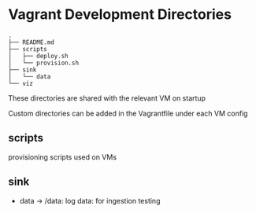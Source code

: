 # Vagrant Development Directories

```
.
├── README.md
├── scripts
│   ├── deploy.sh
│   └── provision.sh
├── sink
│   └── data
└── viz
```

These directories are shared with the relevant VM on startup

Custom directories can be added in the Vagrantfile under each VM config

## scripts

provisioning scripts used on VMs

## sink

- data -> /data: log data: for ingestion testing
